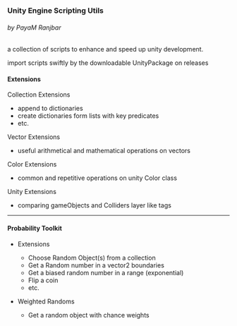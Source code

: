 ﻿### Unity Engine Scripting Utils
###### by PayaM Ranjbar

a collection of scripts to enhance and speed up unity development.

import scripts swiftly by the downloadable UnityPackage on releases
#### Extensions

Collection Extensions
- append to dictionaries
- create dictionaries form lists with key predicates
- etc.

Vector Extensions
- useful arithmetical and mathematical operations on vectors

Color Extensions
- common and repetitive operations on unity Color class

Unity Extensions
- comparing gameObjects and Colliders layer like tags

--------------------
#### Probability Toolkit
- Extensions
    - Choose Random Object(s) from a collection
    - Get a Random number in a vector2 boundaries
    - Get a biased random number in a range (exponential)
    - Flip a coin
    - etc.
    
 - Weighted Randoms
    - Get a random object with chance weights